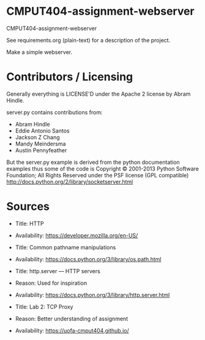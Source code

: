 CMPUT404-assignment-webserver
=============================

CMPUT404-assignment-webserver

See requirements.org (plain-text) for a description of the project.

Make a simple webserver.

Contributors / Licensing
========================

Generally everything is LICENSE'D under the Apache 2 license by Abram Hindle.

server.py contains contributions from:

* Abram Hindle
* Eddie Antonio Santos
* Jackson Z Chang
* Mandy Meindersma 
* Austin Pennyfeather

But the server.py example is derived from the python documentation
examples thus some of the code is Copyright © 2001-2013 Python
Software Foundation; All Rights Reserved under the PSF license (GPL
compatible) http://docs.python.org/2/library/socketserver.html

#    Sources
*  Title: HTTP
*  Availability: https://developer.mozilla.org/en-US/

*  Title: Common pathname manipulations
*  Availability: https://docs.python.org/3/library/os.path.html
          
*  Title: http.server — HTTP servers
*  Reason: Used for inspiration
*  Availability: https://docs.python.org/3/library/http.server.html

*  Title: Lab 2: TCP Proxy
*  Reason: Better understanding of assignment
*  Availability: https://uofa-cmput404.github.io/

